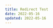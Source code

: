 ```yaml
---
title: Redirect Test
date: 2022-05-16
updated: 2022-05-16
---
```


<script>
  if (location.host.includes('dimaslanjaka12')) {
    location.replace('https://google.com');
  }
</script>